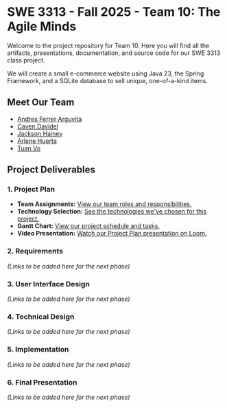 # SWE 3313 - Fall 2025 - Team 10: The Agile Minds

Welcome to the project repository for Team 10. Here you will find all the artifacts, presentations, documentation, and source code for our SWE 3313 class project.

We will create a small e-commerce website using Java 23, the Spring Framework, and a SQLite database to sell unique, one-of-a-kind items.


## Meet Our Team

* [Andres Ferrer Arguvita](./project-plan/resumes/Andres-Ferrer-Arguvita-resume.md)
* [Caven Davidel](./project-plan/resumes/Caven-Davidel-resume.md)
* [Jackson Hainey](./project-plan/resumes/Jackson-Hainey-resume.md)
* [Arlene Huerta](./project-plan/resumes/Arlene-Huerta-resume.md)
* [Tuan Vo](./project-plan/resumes/Tuan-Vo-resume.md)


## Project Deliverables

### 1. Project Plan
* **Team Assignments:** [View our team roles and responsibilities.](./project-plan/team-assignments/README.md)
* **Technology Selection:** [See the technologies we've chosen for this project.](./project-plan/technology-selection/README.md)
* **Gantt Chart:** [View our project schedule and tasks.](./project-plan/README.md)
* **Video Presentation:** [Watch our Project Plan presentation on Loom.](https://www.loom.com/placeholder-link)

### 2. Requirements
*(Links to be added here for the next phase)*

### 3. User Interface Design
*(Links to be added here for the next phase)*

### 4. Technical Design
*(Links to be added here for the next phase)*

### 5. Implementation
*(Links to be added here for the next phase)*

### 6. Final Presentation
*(Links to be added here for the next phase)*
